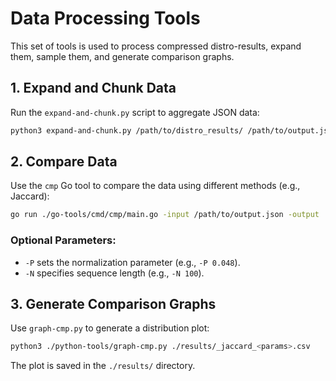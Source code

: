 # Data Processing Tools

This set of tools is used to process compressed distro-results, expand them, sample them, and generate comparison graphs.

## 1. Expand and Chunk Data
Run the `expand-and-chunk.py` script to aggregate JSON data:
```bash
python3 expand-and-chunk.py /path/to/distro_results/ /path/to/output.json
```

## 2. Compare Data
Use the `cmp` Go tool to compare the data using different methods (e.g., Jaccard):
```bash
go run ./go-tools/cmd/cmp/main.go -input /path/to/output.json -output ./results/ -method jaccard
```
### Optional Parameters:
- `-P` sets the normalization parameter (e.g., `-P 0.048`).
- `-N` specifies sequence length (e.g., `-N 100`).

## 3. Generate Comparison Graphs
Use `graph-cmp.py` to generate a distribution plot:
```bash
python3 ./python-tools/graph-cmp.py ./results/_jaccard_<params>.csv
```
The plot is saved in the `./results/` directory.
